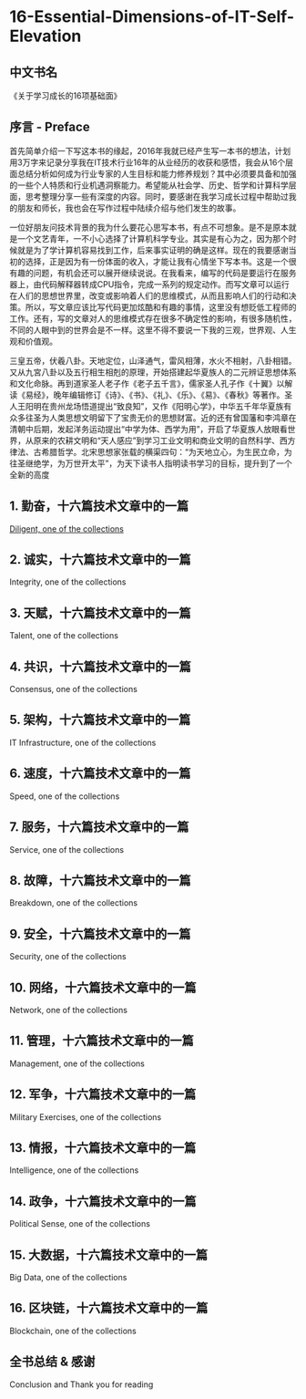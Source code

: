 # 16-Essential-Dimensions-of-IT-Self-Elevation

## 中文书名
《关于学习成长的16项基础面》

## 序言 - Preface

首先简单介绍一下写这本书的缘起，2016年我就已经产生写一本书的想法，计划用3万字来记录分享我在IT技术行业16年的从业经历的收获和感悟，我会从16个层面总结分析如何成为行业专家的人生目标和能力修养规划？其中必须要具备和加强的一些个人特质和行业机遇洞察能力。希望能从社会学、历史、哲学和计算科学层面，思考整理分享一些有深度的内容。同时，要感谢在我学习成长过程中帮助过我的朋友和师长，我也会在写作过程中陆续介绍与他们发生的故事。

一位好朋友问技术背景的我为什么要花心思写本书，有点不可想象。是不是原本就是一个文艺青年，一不小心选择了计算机科学专业。其实是有心为之，因为那个时候就是为了学计算机容易找到工作，后来事实证明的确是这样。现在的我要感谢当初的选择，正是因为有一份体面的收入，才能让我有心情坐下写本书。这是一个很有趣的问题，有机会还可以展开继续说说。在我看来，编写的代码是要运行在服务器上，由代码解释器转成CPU指令，完成一系列的规定动作。而写文章可以运行在人们的思想世界里，改变或影响着人们的思维模式，从而且影响人们的行动和决策。所以，写文章应该比写代码更加炫酷和有趣的事情，这里没有想贬低工程师的工作。还有，写的文章对人的思维模式存在很多不确定性的影响，有很多随机性，不同的人眼中到的世界会是不一样。这里不得不要说一下我的三观，世界观、人生观和价值观。

三皇五帝，伏羲八卦。天地定位，山泽通气，雷风相薄，水火不相射，八卦相错。又从九宮八卦以及五行相生相剋的原理，开始搭建起华夏族人的二元辨证思想体系和文化命脉。再到道家圣人老子作《老子五千言》，儒家圣人孔子作《十翼》以解读《易经》，晚年编辑修订《诗》、《书》、《礼》、《乐》、《易》、《春秋》等著作。圣人王阳明在贵州龙场悟道提出“致良知”，又作《阳明心学》，中华五千年华夏族有众多往圣为人类思想文明留下了宝贵无价的思想财富。近的还有曾国藩和李鸿章在清朝中后期，发起洋务运动提出“中学为体、西学为用”，开启了华夏族人放眼看世界，从原来的农耕文明和“天人感应”到学习工业文明和商业文明的自然科学、西方律法、古希腊哲学。北宋思想家张载的横渠四句：“为天地立心，为生民立命，为往圣继绝学，为万世开太平”，为天下读书人指明读书学习的目标，提升到了一个全新的高度



## 1. 勤奋，十六篇技术文章中的一篇
[Diligent, one of the collections](https://github.com/tonycai/16-Essential-Dimensions-of-IT-Self-Elevation/wiki/Diligent-one-of-the-collections)

## 2. 诚实，十六篇技术文章中的一篇
Integrity, one of the collections

## 3. 天赋，十六篇技术文章中的一篇
Talent, one of the collections

## 4. 共识，十六篇技术文章中的一篇
Consensus, one of the collections

## 5. 架构，十六篇技术文章中的一篇
IT Infrastructure, one of the collections

## 6. 速度，十六篇技术文章中的一篇
Speed, one of the collections

## 7. 服务，十六篇技术文章中的一篇
Service, one of the collections

## 8. 故障，十六篇技术文章中的一篇
Breakdown, one of the collections

## 9. 安全，十六篇技术文章中的一篇
Security, one of the collections

## 10. 网络，十六篇技术文章中的一篇
Network, one of the collections

## 11. 管理，十六篇技术文章中的一篇
Management, one of the collections

## 12. 军争，十六篇技术文章中的一篇
Military Exercises, one of the collections

## 13. 情报，十六篇技术文章中的一篇
Intelligence, one of the collections

## 14. 政争，十六篇技术文章中的一篇
Political Sense, one of the collections

## 15. 大数据，十六篇技术文章中的一篇
Big Data, one of the collections

## 16. 区块链，十六篇技术文章中的一篇
Blockchain, one of the collections


## 全书总结 & 感谢
Conclusion and Thank you for reading
